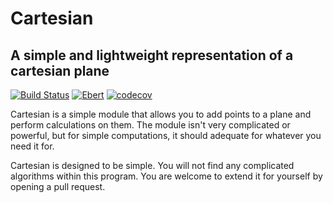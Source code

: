 # Cartesian
## A simple and lightweight representation of a cartesian plane
[![Build Status](https://travis-ci.org/GenericError/cartesian.svg?branch=master)](https://travis-ci.org/GenericError/cartesian) [![Ebert](https://ebertapp.io/github/GenericError/Project-Shell.svg)](https://ebertapp.io/github/GenericError/cartesian) [![codecov](https://codecov.io/gh/GenericError/Project-Shell/branch/master/graph/badge.svg)](https://codecov.io/gh/GenericError/cartesian)

Cartesian is a simple module that allows you to add points to a plane and perform calculations on them. The module isn't very complicated or powerful, but for simple computations, it should adequate for whatever you need it for.

Cartesian is designed to be simple. You will not find any complicated algorithms within this program. You are welcome to extend it for yourself by opening a pull request.
